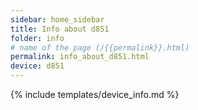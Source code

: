 ```yaml
---
sidebar: home_sidebar
title: Info about d851
folder: info
# name of the page (/{{permalink}}.html)
permalink: info_about_d851.html
device: d851
---
```

{% include templates/device_info.md %}
